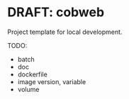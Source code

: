 # DRAFT: cobweb
Project template for local development.

TODO:
- batch
- doc
- dockerfile
- image version, variable
- volume
